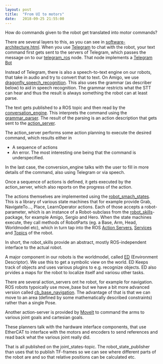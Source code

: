 ```yaml
---
layout: post
title:  "From UI to motors"
date:   2018-09-25 21:55:00
---
```


How do commands given to the robot get translated into motor commands? 

There are several layers to this, as you can see in 
[software-architecture.html](https://github.com/tue-robotics/tue-robotics.github.io/blob/master/software-architecture.html).
When you use [Telegram](https://telegram.org/) to chat with the robot, 
your text command first gets sent to the servers of Telegram, 
which passes the message on to our [telegram_ros](https://github.com/tue-robotics/telegram_ros) node. That node implements a [Telegram Bot](https://core.telegram.org/bots)

Instead of Telegram, there is also a speech-to-text engine on our robots, that take in audio and try to convert that to text.
On Amigo, we use [dragonfly_speech_recognition](https://github.com/tue-robotics/dragonfly_speech_recognition). 
This also uses the grammar (as describer below) to aid in speech recognition. 
The grammar restricts what the STT can hear and thus the result is always something the robot can at least parse.

The text gets published to a ROS topic and then read by the 
[conversation_engine](https://github.com/tue-robotics/conversation_engine). 
This interprets the command using the [grammar_parser](https://github.com/tue-robotics/grammar_parser).
The result of the parsing is an action description that gets sent to the [action_server](https://github.com/tue-robotics/action_server). 

The action_server performs some action planning to execute the desired command, which results either in
- A sequence of actions
- An error. The most interesting one being that the command is underspecified. 

In the last case, the conversion_engine talks with the user to fill in more details of the command, also using Telegram or via speech.

Once a sequence of actions is defined, it gets executed by the action_server, which also reports on the progress of the action.

The actions themselves are implemented using the [robot_smach_states](https://github.com/tue-robotics/tue_robocup/tree/master/robot_smach_states).
This is a library of various state machines that for example provide Grab, NavigateTo..., Place, LearnOperator actions.
Each of those accepts a robot-parameter, which is an instance of a Robot-subclass from the [robot_skills](https://github.com/tue-robotics/tue_robocup/tree/master/robot_skills)-package, for example Amigo, Sergio and Hero.
When the state machines execute, they call methods of RobotParts (eg. a Base, Arm, Head, Worldmodel etc), 
which in turn tap into the ROS [Action Servers](http://wiki.ros.org/actionlib#Client-Server_Interaction), [Services](http://wiki.ros.org/ROS/Tutorials/UnderstandingServicesParams#ROS_Services) and [Topics](http://wiki.ros.org/ROS/Tutorials/UnderstandingTopics) of the robot.

In short, the robot_skills provide an abstract, mostly ROS-independent interface to the actual robot. 

A major component in our robots is the worldmodel, called [ED](https://github.com/tue-robotics/ed) (Environment Descriptor).
We use this to get a symbolic view on the world. ED Keeps track of objects and uses various plugins to e.g. recognize objects.
ED also prvides a maps for the robot to localize itself and variosu other tasks. 

There are several action_servers ont he robot, for example for navigation. 
ROS robots typoically use move_base but we have a bit more advanced version called [cb_base_navigation](https://github.com/tue-robotics/cb_base_navigation).
The advantage of that is that we can move to an area (defined by some mathematically described constraints) rather than a single Pose.

Another action-server is provided by [MoveIt](https://moveit.ros.org/) to command the arms to various joint goals and cartesian goals.

These planners talk with the hardware interface components, that use EtherCAT to interface with the motors and encoders to send references and read back what the various joint really did.

That is all published on the joint_states-topic. 
The robot_state_publisher than uses that to publish TF-frames so we can see where different parts of the robot are and so that relative positions can be calculated etc.
